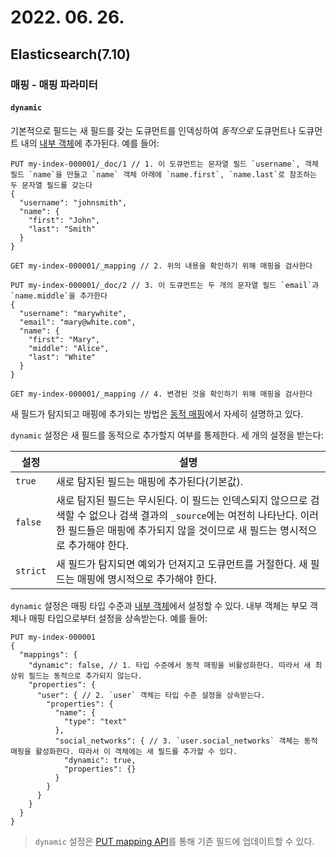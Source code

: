 # 2022. 06. 26.

## Elasticsearch(7.10)

### 매핑 - 매핑 파라미터

#### `dynamic`

기본적으로 필드는 새 필드를 갖는 도큐먼트를 인덱싱하여 *동적으로* 도큐먼트나 도큐먼트 내의 [내부 객체][mapping-object]에 추가된다. 예를 들어:

```http
PUT my-index-000001/_doc/1 // 1. 이 도큐먼트는 문자열 필드 `username`, 객체 필드 `name`을 만들고 `name` 객체 아래에 `name.first`, `name.last`로 참조하는 두 문자열 필드를 갖는다
{
  "username": "johnsmith",
  "name": {
    "first": "John",
    "last": "Smith"
  }
}

GET my-index-000001/_mapping // 2. 위의 내용을 확인하기 위해 매핑을 검사한다

PUT my-index-000001/_doc/2 // 3. 이 도큐먼트는 두 개의 문자열 필드 `email`과 `name.middle`을 추가한다
{
  "username": "marywhite",
  "email": "mary@white.com",
  "name": {
    "first": "Mary",
    "middle": "Alice",
    "last": "White"
  }
}

GET my-index-000001/_mapping // 4. 변경된 것을 확인하기 위해 매핑을 검사한다
```

새 필드가 탐지되고 매핑에 추가되는 방법은 [동적 매핑][dynamic-mapping]에서 자세히 설명하고 있다.

`dynamic` 설정은 새 필드를 동적으로 추가할지 여부를 통제한다. 세 개의 설정을 받는다:

| 설정     | 설명                                                         |
| -------- | ------------------------------------------------------------ |
| `true`   | 새로 탐지된 필드는 매핑에 추가된다(기본값).                  |
| `false`  | 새로 탐지된 필드는 무시된다. 이 필드는 인덱스되지 않으므로 검색할 수 없으나 검색 결과의 `_source`에는 여전히 나타난다. 이러한 필드들은 매핑에 추가되지 않을 것이므로 새 필드는 명시적으로 추가해야 한다. |
| `strict` | 새 필드가 탐지되면 예외가 던져지고 도큐먼트를 거절한다. 새 필드는 매핑에 명시적으로 추가해야 한다. |

`dynamic` 설정은 매핑 타입 수준과 [내부 객체][mapping-object]에서 설정할 수 있다. 내부 객체는 부모 객체나 매핑 타입으로부터 설정을 상속받는다. 예를 들어:

```http
PUT my-index-000001
{
  "mappings": {
    "dynamic": false, // 1. 타입 수준에서 동적 매핑을 비활성화한다. 따라서 새 최상위 필드는 동적으로 추가되지 않는다.
    "properties": {
      "user": { // 2. `user` 객체는 타입 수준 설정을 상속받는다.
        "properties": {
          "name": {
            "type": "text"
          },
          "social_networks": { // 3. `user.social_networks` 객체는 동적 매핑을 활성화한다. 따라서 이 객체에는 새 필드를 추가할 수 있다.
            "dynamic": true,
            "properties": {}
          }
        }
      }
    }
  }
}
```

> `dynamic` 설정은 [PUT mapping API][put-mapping-api]를 통해 기존 필드에 업데이트할 수 있다.



[mapping-object]: https://www.elastic.co/guide/en/elasticsearch/reference/7.10/object.html
[dynamic-mapping]: https://www.elastic.co/guide/en/elasticsearch/reference/7.10/dynamic-mapping.html
[put-mapping-api]: https://www.elastic.co/guide/en/elasticsearch/reference/7.10/indices-put-mapping.html